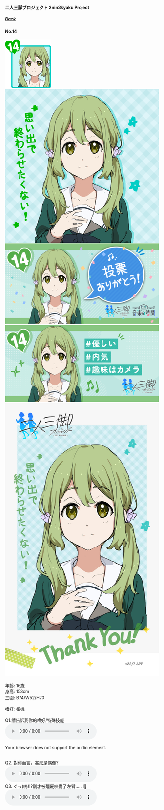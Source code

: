 #### 二人三脚プロジェクト 2nin3kyaku Project
##### [Back](2nin3kyaku_List.md)

#### No.14
<img src="../../../Img/Nanaon/2nin3kyaku/14/14_thumb.png"><br>
<img src="../../../Img/Nanaon/2nin3kyaku/14/14_main.png"><br>
<img src="../../../Img/Nanaon/2nin3kyaku/14/14_thanks.png"><br>
<img src="../../../Img/Nanaon/2nin3kyaku/14/14_desc.png"><br>
<img src="../../../Img/Nanaon/2nin3kyaku/14/14_wallpaper.jpg"><br>
<br>
年齡: 16歳<br>
身高: 153cm<br>
三圍: B74/W52/H70<br>
<br>
嗜好: 相機<br>
<br>
Q1.請告訴我你的嗜好/特殊技能<br>
<audio controls="controls">
  <source type="audio/mp3" src="../../../Resources/2nin3kyaku/No14_voice_1.mp3"></source>
  <p>Your browser does not support the audio element.</p>
</audio><br>
Q2. 對你而言，甚麼是偶像? <br>
<audio controls="controls">
  <source type="audio/mp3" src="../../../Resources/2nin3kyaku/No14_voice_2.mp3"></source>
  <p>Your browser does not support the audio element.</p>
</audio><br>
Q3. ぐっ(嗚)!?剛才被殭屍咬傷了左臂……!🧟 <br>
<audio controls="controls">
  <source type="audio/mp3" src="../../../Resources/2nin3kyaku/No14_voice_3.mp3"></source>
  <p>Your browser does not support the audio element.</p>
</audio><br>